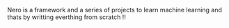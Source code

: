 Nero is a framework and a series of projects to learn machine learning and thats by writting everthing from scratch !!

